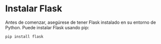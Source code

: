 # Instalar Flask

Antes de comenzar, asegúrese de tener Flask instalado en su entorno de Python. Puede instalar Flask usando pip:

```
pip install flask
```
